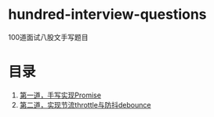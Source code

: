# hundred-interview-questions
100道面试八股文手写题目


# 目录

1. [第一道，手写实现Promise](./1-promise/README.md)
2. [第二道，实现节流throttle与防抖debounce](./2-debouce-throttle/README.md)